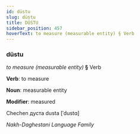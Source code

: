 ```yaml
---
id: düstu
slug: düstu
title: DÜSTU
sidebar_position: 457
hoverText: to measure (measurable entity) § Verb
---
```


### düstu

*to measure (measurable entity)* **§** Verb

**Verb**: to measure

**Noun**: measurable entity

**Modifier**: measured

Chechen дуста dusta [ˈdustɑ]

*Nakh-Daghestani Language Family*